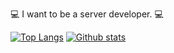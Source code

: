 :computer: I want to be a server developer. :computer:

[![Top Langs](https://github-readme-stats.vercel.app/api/top-langs/?username=syxxn&theme=merko)](https://github.com/anuraghazra/github-readme-stats)
[![Github stats](https://github-readme-stats.vercel.app/api?username=syxxn&theme=merko)](https://github.com/syxxn) 

  
